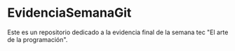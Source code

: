 # EvidenciaSemanaGit
Este es un repositorio dedicado a la evidencia final de la semana tec "El arte de la programación".
